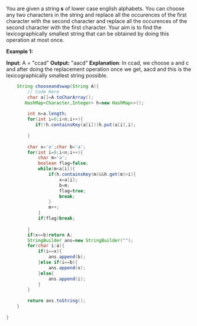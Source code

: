 You are given a string **s** of lower case english alphabets. You can choose any two characters in the string and replace all the occurences of the first character with the second character and replace all the occurences of the second character with the first character. Your aim is to find the lexicographically smallest string that can be obtained by doing this operation at most once.

**Example 1:**

**Input**:
A = "ccad"
**Output:** "aacd"
**Explanation**:
In ccad, we choose a and c and after 
doing the replacement operation once we get, 
aacd and this is the lexicographically
smallest string possible.

```java    
    String chooseandswap(String A){
        // Code Here
        char a[]=A.toCharArray();
       HashMap<Character,Integer> h=new HashMap<>();
       
        int n=a.length;  
        for(int i=0;i<n;i++){
           if(!h.containsKey(a[i]))h.put(a[i],i);
            
        }
      
        char x='a';char b='a';
        for(int i=0;i<n;i++){
            char m='a';
            boolean flag=false;
            while(m<a[i]){
                if(h.containsKey(m)&&h.get(m)>i){
                    x=a[i];
                    b=m;
                    flag=true;
                    break;
                }
                m++;
            }
            if(flag)break;
            
        }
        if(x==b)return A;
        StringBuilder ans=new StringBuilder("");
        for(char i:a){
            if(i==x){
                ans.append(b);
            }else if(i==b){
                ans.append(x);
            }else{
                ans.append(i);
            }
        }
        
        return ans.toString();
    }
    
}
```